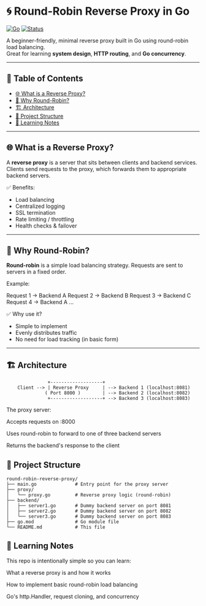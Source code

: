 # 🌀 Round-Robin Reverse Proxy in Go

[![Go](https://img.shields.io/badge/Built%20with-Go-blue?logo=go)](https://golang.org)
[![Status](https://img.shields.io/badge/status-Learning%20Project-yellow)]()

A beginner-friendly, minimal reverse proxy built in Go using round-robin load balancing.  
Great for learning **system design**, **HTTP routing**, and **Go concurrency**.

---

## 📖 Table of Contents

- [🌐 What is a Reverse Proxy?](#-what-is-a-reverse-proxy)
- [🔁 Why Round-Robin?](#-why-round-robin)
- [🏗 Architecture](#-architecture)
- [🧱 Project Structure](#-project-structure)
- [📘 Learning Notes](#-learning-notes)

---

## 🌐 What is a Reverse Proxy?

A **reverse proxy** is a server that sits between clients and backend services.  
Clients send requests to the proxy, which forwards them to appropriate backend servers.

✅ Benefits:
- Load balancing  
- Centralized logging  
- SSL termination  
- Rate limiting / throttling  
- Health checks & failover

---

## 🔁 Why Round-Robin?

**Round-robin** is a simple load balancing strategy. Requests are sent to servers in a fixed order.

Example:

Request 1 → Backend A
Request 2 → Backend B
Request 3 → Backend C
Request 4 → Backend A ...


✅ Why use it?
- Simple to implement  
- Evenly distributes traffic  
- No need for load tracking (in basic form)

---

## 🏗 Architecture

```text
               +-------------------+
    Client --> | Reverse Proxy     | --> Backend 1 (localhost:8081)
              ( Port 8000 )        | --> Backend 2 (localhost:8082)
               +-------------------+ --> Backend 3 (localhost:8083)
```
The proxy server:

Accepts requests on :8000

Uses round-robin to forward to one of three backend servers

Returns the backend's response to the client

## 🧱 Project Structure

```
round-robin-reverse-proxy/
├── main.go              # Entry point for the proxy server
├── proxy/
│   └── proxy.go         # Reverse proxy logic (round-robin)
├── backend/
│   ├── server1.go       # Dummy backend server on port 8081
│   ├── server2.go       # Dummy backend server on port 8082
│   └── server3.go       # Dummy backend server on port 8083
├── go.mod               # Go module file
└── README.md            # This file
```

## 📘 Learning Notes
This repo is intentionally simple so you can learn:

What a reverse proxy is and how it works

How to implement basic round-robin load balancing

Go's http.Handler, request cloning, and concurrency